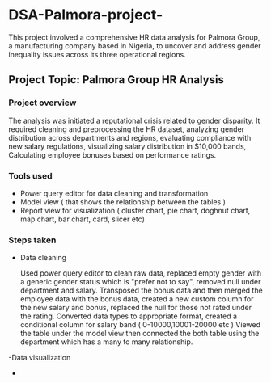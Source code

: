 # DSA-Palmora-project-
 This project involved a comprehensive HR data analysis for Palmora Group, a manufacturing company based in Nigeria, to uncover and address gender inequality issues across its three operational regions. 

## Project Topic: Palmora Group HR Analysis 

### Project overview
The analysis was initiated a reputational crisis related to gender disparity. It required cleaning and preprocessing the HR dataset, analyzing gender distribution across departments and regions, evaluating compliance with new salary regulations, visualizing salary distribution in $10,000 bands, Calculating employee bonuses based on performance ratings.

### Tools used 
- Power query editor for data cleaning and transformation 
- Model view ( that shows the relationship between the tables )
- Report view for visualization ( cluster chart, pie chart, doghnut chart, map chart, bar chart, card, slicer etc)

### Steps taken 
- Data cleaning
  
  Used power query editor to clean raw data, replaced empty gender with a generic gender status which is  "prefer not to say", removed null under department and salary. Transposed the bonus data and then merged the employee data with the bonus data, created a new custom column for the new salary and bonus, replaced the null for those not rated under the rating. Converted data types to appropriate format, created a conditional column for salary band ( 0-10000,10001-20000 etc )
  Viewed the table under the model view then connected the both table using the department which has a many to many relationship.

 -Data visualization 
 
    
  

- 


 
